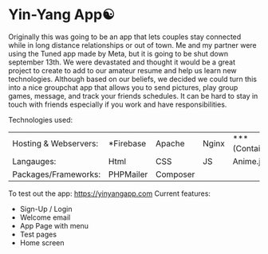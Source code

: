 # Yin-Yang App☯️
Originally this was going to be an app that lets couples stay connected while in long distance relationships or out of town.
Me and my partner were using the Tuned app made by Meta, but it is going to be shut down september 13th.
We were devastated and thought it would be a great project to create to add to our amateur resume and help us learn new technologies.
Although based on our beliefs, we decided we could turn this into a nice groupchat app that allows you to send pictures, play group games, message, and track your friends schedules. It can be hard to stay in touch with friends especially if you work and have responsibilities.

Technologies used:
<table>
  <tr>
    <td>Hosting & Webservers:</td>
    <td>*Firebase</td>
    <td>Apache</td>
    <td>Nginx</td>
    <td>***(Containers)***</td>
    <td>Docker</td>
    <td>Kubernetes</td>
  </tr>
  <tr>
    <td>Langauges:</td>
    <td>Html</td>
    <td>CSS</td>
    <td>JS</td>
    <td>Anime.js</td>
    <td>PHP</td>
    <td>ASP.NET</td>
    <td>Laravel</td>
  </tr>
    <td>Packages/Frameworks:</td>
    <td>PHPMailer</td>
    <td>Composer</td>
  <tr>
  </tr>
</table>

To test out the app: https://yinyangapp.com 
Current features:
* Sign-Up / Login
* Welcome email
* App Page with menu
* Test pages
* Home screen
